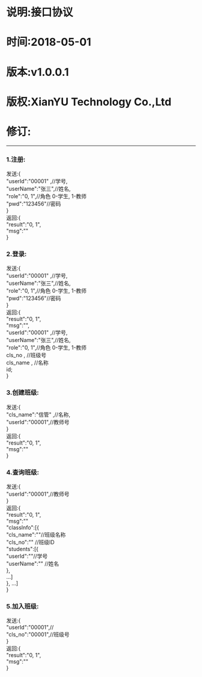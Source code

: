 说明:接口协议
=
时间:2018-05-01
=
版本:v1.0.0.1
=
版权:XianYU Technology Co.,Ltd
=
修订:
=
  
-----

### 1.注册:
发送:{   
	"userId":"00001" ,//学号,   
	"userName":"张三",//姓名,   
	"role":"0, 1",//角色 0-学生, 1-教师  
	"pwd":"123456"//密码  
}  
返回:{  
	"result":"0, 1",  
	"msg":""  
}  
  
### 2.登录:  
发送:{  
	"userId":"00001" ,//学号,   
	"userName":"张三",//姓名,   
	"role":"0, 1",//角色 0-学生, 1-教师  
	"pwd":"123456"//密码  
}  
返回:{  
	"result":"0, 1",  
	"msg":"",  
	"userId":"00001" ,//学号,   
	"userName":"张三",//姓名,   
	"role":"0, 1",//角色 0-学生, 1-教师  
	cls_no , //班级号  
	cls_name , //名称  
	id;  
}  
  
### 3.创建班级:  
发送:{  
	"cls_name":"信管" ,//名称,   
	"userId":"00001",//教师号  
}  
返回:{  
	"result":"0, 1",  
	"msg":""  
}  
  
### 4.查询班级:  
发送:{  
	"userId":"00001",//教师号  
}  
返回:{  
	"result":"0, 1",  
	"msg":""  
	"classInfo":[{  
		"cls_name":""//班级名称  
		"cls_no":"" //班级ID  
		"students":[{  
			"userId":""//学号  
			"userName":"" //姓名  
		},  
		...]  
	}, ...]  
}  

### 5.加入班级:  
发送:{  
	"userId":"00001",//  
	"cls_no":"00001",//班级号  
}  
返回:{  
	"result":"0, 1",  
	"msg":""  
}  
